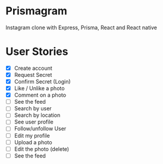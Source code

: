 # Prismagram

Instagram clone with Express, Prisma, React and React native

# User Stories

- [x] Create account
- [x] Request Secret
- [x] Confirm Secret (Login)
- [x] Like / Unlike a photo
- [x] Comment on a photo
- [ ] See the feed
- [ ] Search by user
- [ ] Search by location
- [ ] See user profile
- [ ] Follow/unfollow User
- [ ] Edit my profile
- [ ] Upload a photo
- [ ] Edit the photo (delete)
- [ ] See the feed